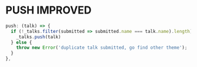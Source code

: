 PUSH IMPROVED
=============
```javascript
push: (talk) => {
  if (!_talks.filter(submitted => submitted.name === talk.name).length) {
    _talks.push(talk)
  } else {
    throw new Error('duplicate talk submitted, go find other theme');
  }
},
```
